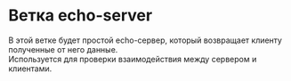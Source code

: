 # Ветка echo-server

В этой ветке будет простой echo-сервер, который возвращает клиенту полученные от него данные.  
Используется для проверки взаимодействия между сервером и клиентами.
